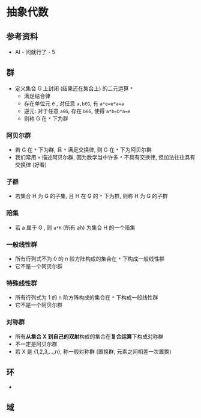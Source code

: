 # 抽象代数

## 参考资料

* AI - 问就行了 - 5

## 群

* 定义集合 G 上封闭 (结果还在集合上) 的二元运算 `*`
  * 满足结合律
  * 存在单位元 e , 对任意 `a,b∈G`, 有 `a*e=e*a=a`
  * 逆元: 对于任意 `a∈G`, 存在 `b∈G`, 使得 `a*b=b*a=e`
  * 则称 G 在 `*` 下为群

### 阿贝尔群

* 若 G 在 `*` 下为群, 且 `*` 满足交换律, 则 G 在 `*` 下为阿贝尔群
* 我们常用 `+` 描述阿贝尔群, 因为数学当中许多 `*` 不具有交换律, 但加法往往具有交换律 (好看)

### 子群

* 若集合 H 为 G 的子集, 且 H 在 G 的 `*` 下为群, 则称 H 为 G 的子群

### 陪集

* 若 a 属于 G , 则 `a*H` (所有 ah) 为集合 H 的一个陪集

### 一般线性群

* 所有行列式不为 0 的 n 阶方阵构成的集合在 `*` 下构成一般线性群
* 它不是一个阿贝尔群

### 特殊线性群

* 所有行列式为 1 的 n 阶方阵构成的集合在 `*` 下构成一般线性群
* 它不是一个阿贝尔群

### 对称群

* 所有**从集合 X 到自己的双射**构成的集合在**复合运算**下构成对称群
* 不一定是阿贝尔群
* 若 X 是 {1,2,3,...,n}, 称一般对称群 (置换群, 元素之间相差一次置换)

###

## 环

*

## 域
